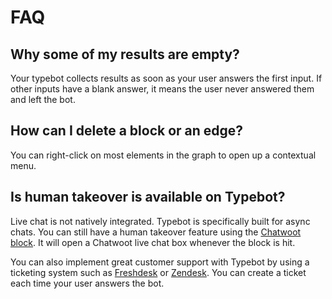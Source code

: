 # FAQ

## Why some of my results are empty?

Your typebot collects results as soon as your user answers the first input. If other inputs have a blank answer, it means the user never answered them and left the bot.

## How can I delete a block or an edge?

You can right-click on most elements in the graph to open up a contextual menu.

## Is human takeover is available on Typebot?

Live chat is not natively integrated. Typebot is specifically built for async chats. You can still have a human takeover feature using the [Chatwoot block](/editor/blocks/integrations/chatwoot). It will open a Chatwoot live chat box whenever the block is hit.

You can also implement great customer support with Typebot by using a ticketing system such as [Freshdesk](https://freshdesk.com/) or [Zendesk](https://www.zendesk.com/). You can create a ticket each time your user answers the bot.
